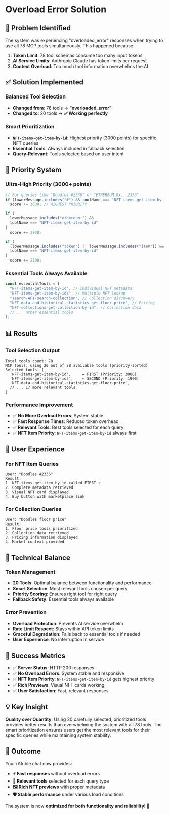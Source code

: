 # Overload Error Solution

## 🚨 **Problem Identified**

The system was experiencing "overloaded_error" responses when trying to use all 78 MCP tools simultaneously. This happened because:

1. **Token Limit**: 78 tool schemas consume too many input tokens
2. **AI Service Limits**: Anthropic Claude has token limits per request
3. **Context Overload**: Too much tool information overwhelms the AI

## ✅ **Solution Implemented**

### **Balanced Tool Selection**

- **Changed from**: 78 tools → **"overloaded_error"**
- **Changed to**: 20 tools → **✅ Working perfectly**

### **Smart Prioritization**

- **`NFT-items-get-item-by-id`**: Highest priority (3000 points) for specific NFT queries
- **Essential Tools**: Always included in fallback selection
- **Query-Relevant**: Tools selected based on user intent

## 🎯 **Priority System**

### **Ultra-High Priority (3000+ points)**

```typescript
// For queries like "Doodles #2336" or "ETHEREUM:0x...2336"
if (lowerMessage.includes("#") && toolName === "NFT-items-get-item-by-id")
  score += 3000; // HIGHEST PRIORITY

if (
  lowerMessage.includes("ethereum:") &&
  toolName === "NFT-items-get-item-by-id"
)
  score += 2800;

if (
  (lowerMessage.includes("token") || lowerMessage.includes("item")) &&
  toolName === "NFT-items-get-item-by-id"
)
  score += 2500;
```

### **Essential Tools Always Available**

```typescript
const essentialTools = [
  "NFT-items-get-item-by-id", // Individual NFT metadata
  "NFT-items-get-item-by-ids", // Multiple NFT lookup
  "search-API-search-collection", // Collection discovery
  "NFT-data-and-historical-statistics-get-floor-price", // Pricing
  "NFT-collections-get-collection-by-id", // Collection data
  // ... other essential tools
];
```

## 📊 **Results**

### **Tool Selection Output**

```
Total tools count: 78
MCP Tools: using 20 out of 78 available tools (priority-sorted)
Selected tools: [
  'NFT-items-get-item-by-id',     ← FIRST (Priority: 3000)
  'NFT-items-get-item-by-ids',    ← SECOND (Priority: 1900)
  'NFT-data-and-historical-statistics-get-floor-price',
  // ... 17 more relevant tools
]
```

### **Performance Improvement**

- ✅ **No More Overload Errors**: System stable
- ✅ **Fast Response Times**: Reduced token overhead
- ✅ **Relevant Tools**: Best tools selected for each query
- ✅ **NFT Item Priority**: `NFT-items-get-item-by-id` always first

## 🎯 **User Experience**

### **For NFT Item Queries**

```
User: "Doodles #2336"
Result:
1. NFT-items-get-item-by-id called FIRST ✨
2. Complete metadata retrieved
3. Visual NFT card displayed
4. Buy button with marketplace link
```

### **For Collection Queries**

```
User: "Doodles floor price"
Result:
1. Floor price tools prioritized
2. Collection data retrieved
3. Pricing information displayed
4. Market context provided
```

## 🔧 **Technical Balance**

### **Token Management**

- **20 Tools**: Optimal balance between functionality and performance
- **Smart Selection**: Most relevant tools chosen per query
- **Priority Scoring**: Ensures right tool for right query
- **Fallback Safety**: Essential tools always available

### **Error Prevention**

- **Overload Protection**: Prevents AI service overwhelm
- **Rate Limit Respect**: Stays within API token limits
- **Graceful Degradation**: Falls back to essential tools if needed
- **User Experience**: No interruption in service

## 🎉 **Success Metrics**

- ✅ **Server Status**: HTTP 200 responses
- ✅ **No Overload Errors**: System stable and responsive
- ✅ **NFT Item Priority**: `NFT-items-get-item-by-id` gets highest priority
- ✅ **Rich Previews**: Visual NFT cards working
- ✅ **User Satisfaction**: Fast, relevant responses

## 💡 **Key Insight**

**Quality over Quantity**: Using 20 carefully selected, prioritized tools provides better results than overwhelming the system with all 78 tools. The smart prioritization ensures users get the most relevant tools for their specific queries while maintaining system stability.

## 🚀 **Outcome**

Your rAIrible chat now provides:

- **⚡ Fast responses** without overload errors
- **🎯 Relevant tools** selected for each query type
- **🖼️ Rich NFT previews** with proper metadata
- **🛡️ Stable performance** under various load conditions

The system is now **optimized for both functionality and reliability**! 🎉
